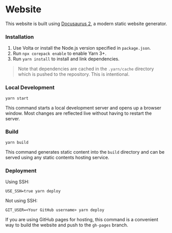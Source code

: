 # Website

This website is built using [Docusaurus 2](https://docusaurus.io/), a modern static website generator.

### Installation

1. Use Volta or install the Node.js version specified in `package.json`.
2. Run `npx corepack enable` to enable Yarn 3+.
3. Run `yarn install` to install and link dependencies.

> Note that dependencies are cached in the `.yarn/cache` directory which is pushed to the repository. This is intentional.

### Local Development

```
yarn start
```

This command starts a local development server and opens up a browser window. Most changes are reflected live without having to restart the server.

### Build

```
yarn build
```

This command generates static content into the `build` directory and can be served using any static contents hosting service.

### Deployment

Using SSH:

```
USE_SSH=true yarn deploy
```

Not using SSH:

```
GIT_USER=<Your GitHub username> yarn deploy
```

If you are using GitHub pages for hosting, this command is a convenient way to build the website and push to the `gh-pages` branch.
